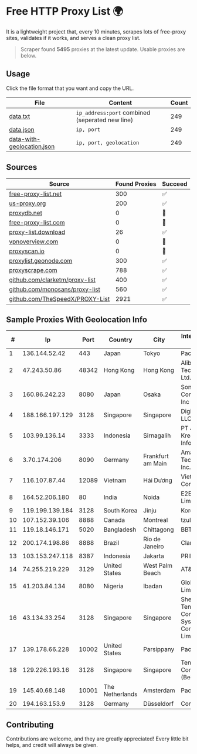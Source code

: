
# Free HTTP Proxy List 🌍

It is a lightweight project that, every 10 minutes, scrapes lots of free-proxy sites, validates if it works, and serves a clean proxy list.


> Scraper found **5495** proxies at the latest update. Usable proxies are below.

## Usage

Click the file format that you want and copy the URL.


|File|Content|Count|
|----|-------|-----|
|[data.txt](https://raw.githubusercontent.com/themiralay/Proxy-List-World/master/data.txt)|`ip_address:port` combined (seperated new line)|249|
|[data.json](https://raw.githubusercontent.com/themiralay/Proxy-List-World/master/data.json)|`ip, port`|249|
|[data-with-geolocation.json](https://raw.githubusercontent.com/themiralay/Proxy-List-World/master/data-with-geolocation.json)|`ip, port, geolocation`|249|

## Sources

|Source|Found Proxies|Succeed|
|------|-------------|-------|
|[free-proxy-list.net](https://free-proxy-list.net)|300|✅|
|[us-proxy.org](https://www.us-proxy.org)|200|✅|
|[proxydb.net](http://proxydb.net)|0|🚫|
|[free-proxy-list.com](https://free-proxy-list.com/?page=&port=&type%5B%5D=http&type%5B%5D=https&up_time=0&search=Search)|0|🚫|
|[proxy-list.download](https://www.proxy-list.download/HTTP)|26|✅|
|[vpnoverview.com](https://vpnoverview.com/privacy/anonymous-browsing/free-proxy-servers)|0|🚫|
|[proxyscan.io](https://www.proxyscan.io)|0|🚫|
|[proxylist.geonode.com](https://proxylist.geonode.com/api/proxy-list?limit=300&page=1&sort_by=lastChecked&sort_type=desc&protocols=http,https)|300|✅|
|[proxyscrape.com](https://api.proxyscrape.com/v2/?request=displayproxies&protocol=http&timeout=10000&country=all&ssl=all&anonymity=all)|788|✅|
|[github.com/clarketm/proxy-list](https://raw.githubusercontent.com/clarketm/proxy-list/master/proxy-list-raw.txt)|400|✅|
|[github.com/monosans/proxy-list](https://raw.githubusercontent.com/monosans/proxy-list/main/proxies/http.txt)|560|✅|
|[github.com/TheSpeedX/PROXY-List](https://raw.githubusercontent.com/TheSpeedX/PROXY-List/master/http.txt)|2921|✅|


## Sample Proxies With Geolocation Info

|#|Ip|Port|Country|City|Internet Service Provider|
|-|--|----|-------|----|-------------------------|
|1|136.144.52.42|443|Japan|Tokyo|Packet Host, Inc.|
|2|47.243.50.86|48342|Hong Kong|Hong Kong|Alibaba (US) Technology Co., Ltd.|
|3|160.86.242.23|8080|Japan|Osaka|Sony Network Communications Inc|
|4|188.166.197.129|3128|Singapore|Singapore|DigitalOcean, LLC|
|5|103.99.136.14|3333|Indonesia|Sirnagalih|PT Jelajah Kreasi Informatika|
|6|3.70.174.206|8090|Germany|Frankfurt am Main|Amazon Technologies Inc.|
|7|116.107.87.44|12089|Vietnam|Hải Dương|Viettel Corporation|
|8|164.52.206.180|80|India|Noida|E2E Networks Limited|
|9|119.199.139.184|3128|South Korea|Jinju|Korea Telecom|
|10|107.152.39.106|8888|Canada|Montreal|tzulo, inc.|
|11|119.18.146.171|5020|Bangladesh|Chittagong|BBTS Network|
|12|200.174.198.86|8888|Brazil|Rio de Janeiro|Claro S.A|
|13|103.153.247.118|8387|Indonesia|Jakarta|PRIMAHOME|
|14|74.255.219.229|3129|United States|West Palm Beach|AT&T Corp.|
|15|41.203.84.134|8080|Nigeria|Ibadan|Globacom Limited|
|16|43.134.33.254|3128|Singapore|Singapore|Shenzhen Tencent Computer Systems Company Limited|
|17|139.178.66.228|10002|United States|Parsippany|Packet Host, Inc.|
|18|129.226.193.16|3128|Singapore|Singapore|Tencent Cloud Computing (Beijing) Co|
|19|145.40.68.148|10001|The Netherlands|Amsterdam|Packet Host, Inc.|
|20|194.163.153.9|3128|Germany|Düsseldorf|Contabo GmbH|



## Contributing

Contributions are welcome, and they are greatly appreciated! Every
little bit helps, and credit will always be given.

